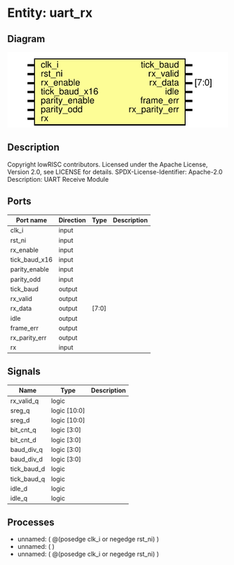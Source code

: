 # Entity: uart_rx

## Diagram

![Diagram](uart_rx.svg "Diagram")
## Description

Copyright lowRISC contributors.
 Licensed under the Apache License, Version 2.0, see LICENSE for details.
 SPDX-License-Identifier: Apache-2.0
 Description: UART Receive Module
 
## Ports

| Port name     | Direction | Type  | Description |
| ------------- | --------- | ----- | ----------- |
| clk_i         | input     |       |             |
| rst_ni        | input     |       |             |
| rx_enable     | input     |       |             |
| tick_baud_x16 | input     |       |             |
| parity_enable | input     |       |             |
| parity_odd    | input     |       |             |
| tick_baud     | output    |       |             |
| rx_valid      | output    |       |             |
| rx_data       | output    | [7:0] |             |
| idle          | output    |       |             |
| frame_err     | output    |       |             |
| rx_parity_err | output    |       |             |
| rx            | input     |       |             |
## Signals

| Name        | Type           | Description |
| ----------- | -------------- | ----------- |
| rx_valid_q  | logic          |             |
| sreg_q      | logic   [10:0] |             |
| sreg_d      | logic   [10:0] |             |
| bit_cnt_q   | logic    [3:0] |             |
| bit_cnt_d   | logic    [3:0] |             |
| baud_div_q  | logic    [3:0] |             |
| baud_div_d  | logic    [3:0] |             |
| tick_baud_d | logic          |             |
| tick_baud_q | logic          |             |
| idle_d      | logic          |             |
| idle_q      | logic          |             |
## Processes
- unnamed: ( @(posedge clk_i or negedge rst_ni) )
- unnamed: (  )
- unnamed: ( @(posedge clk_i or negedge rst_ni) )
